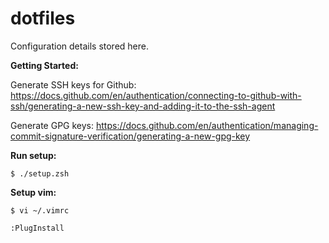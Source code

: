 # dotfiles

Configuration details stored here.

**Getting Started:**

Generate SSH keys for Github: https://docs.github.com/en/authentication/connecting-to-github-with-ssh/generating-a-new-ssh-key-and-adding-it-to-the-ssh-agent

Generate GPG keys: https://docs.github.com/en/authentication/managing-commit-signature-verification/generating-a-new-gpg-key

**Run setup:**
```
$ ./setup.zsh
```

**Setup vim:**

```
$ vi ~/.vimrc

:PlugInstall
```


